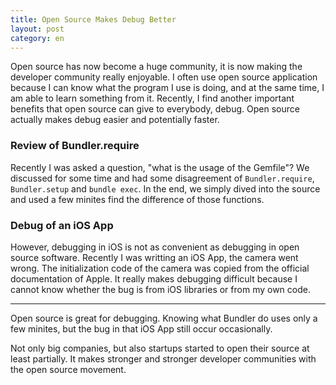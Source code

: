 ```yaml
---
title: Open Source Makes Debug Better
layout: post
category: en
---
```


Open source has now become a huge community, it is now making the developer community really enjoyable. I often use open source application because I can know what the program I use is doing, and at the same time, I am able to learn something from it. Recently, I find another important benefits that open source can give to everybody, debug. Open source actually makes debug easier and potentially faster.

### Review of Bundler.require

Recently I was asked a question, "what is the usage of the Gemfile"? We discussed for some time and had some disagreement of ```Bundler.require```, ```Bundler.setup``` and ```bundle exec```. In the end, we simply dived into the source and used a few minites find the difference of those functions.

### Debug of an iOS App

However, debugging in iOS is not as convenient as debugging in open source software. Recently I was writting an iOS App, the camera went wrong. The initialization code of the camera was copied from the official documentation of Apple. It really makes debugging difficult because I cannot know whether the bug is from iOS libraries or from my own code.

<hr>

Open source is great for debugging. Knowing what Bundler do uses only a few minites, but the bug in that iOS App still occur occasionally.

Not only big companies, but also startups started to open their source at least partially. It makes stronger and stronger developer communities with the open source movement.
